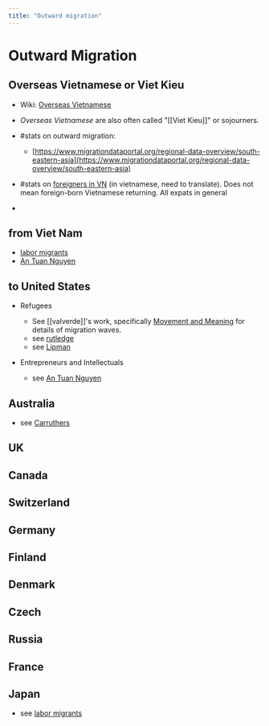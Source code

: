 ```yaml
---
title: "Outward migration"
---
```

# Outward Migration

## Overseas Vietnamese or Viet Kieu
- Wiki: [Overseas Vietnamese](https://en.wikipedia.org/wiki/Overseas_Vietnamese)
- *Overseas Vietnamese* are also often called "[[Viet Kieu]]" or sojourners. 

- #stats on outward migration:
	- [https://www.migrationdataportal.org/regional-data-overview/south-eastern-asia](https://www.migrationdataportal.org/regional-data-overview/south-eastern-asia)
- #stats on [foreigners in VN](https://tphcm.chinhphu.vn/nguoi-nuoc-ngoai-cam-nhan-nhip-song-hoi-sinh-101220202210442692.htm) (in vietnamese, need to translate). Does not mean foreign-born Vietnamese returning. All expats in general
- 

## from Viet Nam
- [labor migrants](001.Notes/labor%20migrants.md)
- [An Tuan Nguyen](005.Authors/An%20Tuan%20Nguyen.md)

## to United States
- Refugees
	* See [[valverde]]'s work, specifically [Movement and Meaning](005.Authors/valverde.md#Movement%20and%20Meaning%20also%20see%20rutledge%20002%20Literature%2020Notes%20rutledge%20md) for details of migration waves.
	* see [rutledge](005.Authors/rutledge.md)
	* see [Lipman](005.Authors/Lipman.md)

- Entrepreneurs and Intellectuals
	- see [An Tuan Nguyen](005.Authors/An%20Tuan%20Nguyen.md)


## Australia
- see [Carruthers](005.Authors/Carruthers.md)

## UK

## Canada

## Switzerland

## Germany

## Finland

## Denmark

## Czech

## Russia

## France

## Japan
- see [labor migrants](001.Notes/labor%20migrants.md)